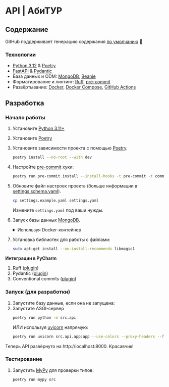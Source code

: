 # API | АбиТУР

## Содержание

GitHub поддерживает генерацию
содержания [по умолчанию](https://github.blog/changelog/2021-04-13-table-of-contents-support-in-markdown-files/) 🤔

### Технологии

- [Python 3.12](https://www.python.org/downloads/release/python-3117/) & [Poetry](https://python-poetry.org/docs/)
- [FastAPI](https://fastapi.tiangolo.com/) & [Pydantic](https://docs.pydantic.dev/latest/)
- База данных и ODM: [MongoDB](https://www.mongodb.com/), [Beanie](https://beanie-odm.dev/)
- Форматирование и линтинг: [Ruff](https://docs.astral.sh/ruff/), [pre-commit](https://pre-commit.com/)
- Развёртывание: [Docker](https://www.docker.com/), [Docker Compose](https://docs.docker.com/compose/),
  [GitHub Actions](https://github.com/features/actions)

## Разработка

### Начало работы

1. Установите [Python 3.11+](https://www.python.org/downloads/release/python-3117/)
2. Установите [Poetry](https://python-poetry.org/docs/)
3. Установите зависимости проекта с помощью [Poetry](https://python-poetry.org/docs/cli/#options-2).
   ```bash
   poetry install --no-root --with dev
   ```
4. Настройте [pre-commit](https://pre-commit.com/) хуки:

   ```bash
   poetry run pre-commit install --install-hooks -t pre-commit -t commit-msg
   ```
5. Обновите файл настроек проекта (больше информации в [settings.schema.yaml](settings.schema.yaml)).
   ```bash
   cp settings.example.yaml settings.yaml
   ```
   Измените `settings.yaml` под ваши нужды.
6. Запуск базы данных [MongoDB](https://www.mongodb.com/).
   <details>
    <summary>Используя Docker-контейнер</summary>

    - Настройки [docker-compose](https://docs.docker.com/compose/) контейнера в `.env` файле:
      ```bash
      cp .example.env .env
      ```
    - Запустите контейнер с базой данных:
      ```bash
      docker compose up -d db
      ```
    - Убедитесь в корректности соединения базы данных в `settings.yaml`, например:
      ```yaml
      database:
        uri: mongodb://user:password@localhost:27017/db?authSource=admin
      ```
   </details>
7. Установка библиотек для работы с файлами:
   ```bash
   sudo apt-get install --no-install-recommends libmagic1
   ```

**Интеграции в PyCharm**

1. Ruff ([plugin](https://plugins.jetbrains.com/plugin/20574-ruff))
2. Pydantic ([plugin](https://plugins.jetbrains.com/plugin/12861-pydantic))
3. Conventional commits ([plugin](https://plugins.jetbrains.com/plugin/13389-conventional-commit))

### Запуск (для разработки)

1. Запустите базу данные, если она не запущена:
2. Запустите ASGI-сервер
   ```bash
   poetry run python -m src.api
   ```
   ИЛИ используя [uvicorn](https://www.uvicorn.org/) напрямую:
   ```bash
   poetry run uvicorn src.api.app:app --use-colors --proxy-headers --forwarded-allow-ips=*
   ```

Теперь API развёрнуто на http://localhost:8000. Красавчик!

### Тестирование

1. Запустить [MyPy](https://mypy.readthedocs.io/en/stable/) для проверки типов:
   ```bash
   poetry run mypy src
   ```
